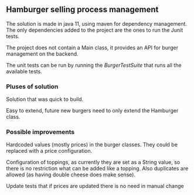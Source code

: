 ## **Hamburger selling process management**

The solution is made in java 11, using maven for dependency management. The only dependencies added to the project are the ones to run the Junit tests.

The project does not contain a Main class, it provides an API for burger management on the backend.

The unit tests can be run by running the _BurgerTestSuite_ that runs all the available tests.

### Pluses of solution
Solution that was quick to build.

Easy to extend, future new burgers need to only extend the Hamburger class.

### Possible improvements
Hardcoded values (mostly prices) in the burger classes. They could be replaced with a price configuration.

Configuration of toppings, as currently they are set as a String value, so there is no restriction what can be added like a topping. Also duplicates are allowed (as having double cheese does make sense).

Update tests that if prices are updated there is no need in manual change
